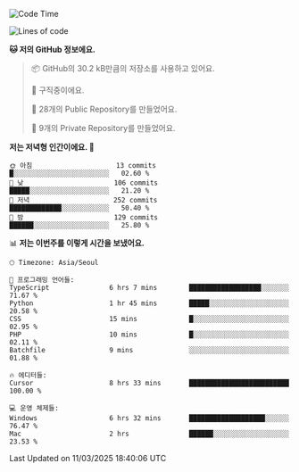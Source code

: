   <!--START_SECTION:waka-->
![Code Time](http://img.shields.io/badge/Code%20Time-1%2C018%20hrs%2014%20mins-blue)

![Lines of code](https://img.shields.io/badge/%EC%A0%80%EB%8A%94%20%EC%97%AC%ED%83%9C%EA%B9%8C%EC%A7%80%20-794.9%20thousand%20%EC%A4%84%EC%9D%98%20%EC%BD%94%EB%93%9C%EB%A5%BC%20%EC%9E%91%EC%84%B1%ED%96%88%EC%96%B4%EC%9A%94.-blue)

**🐱 저의 GitHub 정보에요.** 

> 📦 GitHub의 30.2 kB만큼의 저장소를 사용하고 있어요. 
 > 
> 💼 구직중이에요.
 > 
> 📜 28개의 Public Repository를 만들었어요. 
 > 
> 🔑 9개의 Private Repository를 만들었어요. 
 > 
**저는 저녁형 인간이에요. 🦉** 

```text
🌞 아침                     13 commits          █░░░░░░░░░░░░░░░░░░░░░░░░   02.60 % 
🌆 낮　                     106 commits         █████░░░░░░░░░░░░░░░░░░░░   21.20 % 
🌃 저녁                     252 commits         █████████████░░░░░░░░░░░░   50.40 % 
🌙 밤　                     129 commits         ██████░░░░░░░░░░░░░░░░░░░   25.80 % 
```


📊 **저는 이번주를 이렇게 시간을 보냈어요.** 

```text
🕑︎ Timezone: Asia/Seoul

💬 프로그래밍 언어들: 
TypeScript               6 hrs 7 mins        ██████████████████░░░░░░░   71.67 % 
Python                   1 hr 45 mins        █████░░░░░░░░░░░░░░░░░░░░   20.58 % 
CSS                      15 mins             █░░░░░░░░░░░░░░░░░░░░░░░░   02.95 % 
PHP                      10 mins             █░░░░░░░░░░░░░░░░░░░░░░░░   02.11 % 
Batchfile                9 mins              ░░░░░░░░░░░░░░░░░░░░░░░░░   01.88 % 

🔥 에디터들: 
Cursor                   8 hrs 33 mins       █████████████████████████   100.00 % 

💻 운영 체제들: 
Windows                  6 hrs 32 mins       ███████████████████░░░░░░   76.47 % 
Mac                      2 hrs               ██████░░░░░░░░░░░░░░░░░░░   23.53 % 
```


 Last Updated on 11/03/2025 18:40:06 UTC
<!--END_SECTION:waka-->

